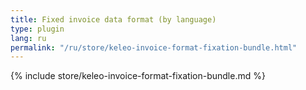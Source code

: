 ```yaml
---
title: Fixed invoice data format (by language)
type: plugin
lang: ru
permalink: "/ru/store/keleo-invoice-format-fixation-bundle.html"
---
```


{% include store/keleo-invoice-format-fixation-bundle.md %}
